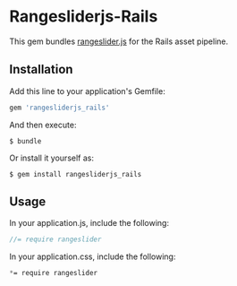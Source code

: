# Rangesliderjs-Rails

This gem bundles [rangeslider.js](https://github.com/andreruffert/rangeslider.js)
for the Rails asset pipeline.

## Installation

Add this line to your application's Gemfile:

```ruby
gem 'rangesliderjs_rails'
```

And then execute:

    $ bundle

Or install it yourself as:

    $ gem install rangesliderjs_rails

## Usage

In your application.js, include the following:

```javascript
//= require rangeslider
```

In your application.css, include the following:

```css
*= require rangeslider
```
